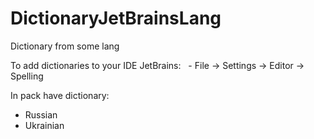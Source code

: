 # DictionaryJetBrainsLang
Dictionary from some lang

To add dictionaries to your IDE
JetBrains:
  - File -> Settings -> Editor -> Spelling

In pack have dictionary:

- Russian
- Ukrainian